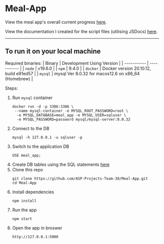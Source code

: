 # Meal-App

View the meal app's overall current progress [here](https://asp-projects-team-38.github.io/Meal-App/views/).<br>

View the documentation I created for the script files (utilising JSDocs) [here](https://asp-projects-team-38.github.io/Meal-App/docs/global.html).<br>


---

## To run it on your local machine

Required binaries:
| Binary      | Development Using Version |
| ----------- | ----------- |
| `node`      | v19.6.0       |
| `npm`       | 9.4.0        |
| `docker`    | Docker version 20.10.12, build e91ed57       |
| `mysql`     | mysql  Ver 8.0.32 for macos12.6 on x86_64 (Homebrew)        |


Steps:
1. Run `mysql` container
   ```
   docker run -d -p 3306:3306 \
    --name mysql-container -e MYSQL_ROOT_PASSWORD=root \
     -e MYSQL_DATABASE=meal_app -e MYSQL_USER=sqluser \
     -e MYSQL_PASSWORD=password mysql/mysql-server:8.0.32
   ```
2. Connect to the DB
   ```
   mysql -h 127.0.0.1 -u sqluser -p
   ```
3. Switch to the application DB
   ```
   USE meal_app;
   ```
4. Create DB tables using the SQL statements [here](https://github.com/ASP-Projects-Team-38/Meal-App/blob/main/sql/db_objects.sql)
5. Clone this repo
   ```
   git clone https://github.com/ASP-Projects-Team-38/Meal-App.git
   cd Meal-App
   ```
6. Install dependencies
   ```
   npm install
   ```
7. Run the app
   ```
   npm start
   ```
8. Open the app in broswer
   ```
   http://127.0.0.1:5000
   ```

